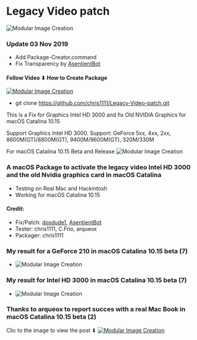 # Legacy Video patch
![Modular Image Creation](https://i25.servimg.com/u/f25/18/50/18/69/backgr12.png)

### Update 03 Nov 2019
- Add Package-Creator.command
- Fix Transparency by [AsentientBot](https://forums.macrumors.com/members/asentientbot.1135186/)


#### Follow Video ⬇︎ How to Create Package

[![Modular Image Creation](https://i25.servimg.com/u/f25/18/50/18/69/video12.png)](https://youtu.be/MjAV6EpCTSw)

- git clone https://github.com/chris1111/Legacy-Video-patch.git

This is a Fix for Graphics Intel HD 3000 and  fix Old NVIDIA Graphics for macOS Catalina 10.15

Support Graphics Intel HD 3000.
Support: GeForce 5xx, 4xx, 2xx, 8600M(GT)/8800M(GT), 9400M/9600M(GT), 320M/330M 


For macOS Catalina 10.15  Beta and Release
![Modular Image Creation](https://i25.servimg.com/u/f25/18/50/18/69/webp_n20.gif)

### A macOS Package to activate the legacy video Intel HD 3000 and the old Nvidia graphics card in macOS Catalina
- Testing on Real Mac and Hackintosh
- Working for macOS Catalina 10.15

#### Credit: 
- Fix/Patch: [dosdude1](https://forums.macrumors.com/members/dosdude1.669685/), [AsentientBot](https://forums.macrumors.com/members/asentientbot.1135186/)
- Tester: chris1111, C.Frio, arqueox
- Packager: chris1111

### My result for a GeForce 210 in macOS Catalina 10.15 beta (7)
- ![Modular Image Creation](https://i25.servimg.com/u/f25/18/50/18/69/legacy10.jpg)

### My result for Intel HD 3000 in macOS Catalina 10.15 beta (7)
- ![Modular Image Creation](https://i25.servimg.com/u/f25/18/50/18/69/legacy11.jpg)

### Thanks to arqueox to report succes with a real Mac Book in macOS Catalina 10.15 beta (2)
Clic to the image to view the post ⬇︎
[![Modular Image Creation](https://i25.servimg.com/u/f25/18/50/18/69/img_2011.jpg)](https://forums.macrumors.com/threads/macos-10-15-catalina-on-unsupported-macs.2183772/page-68#post-27476556)






